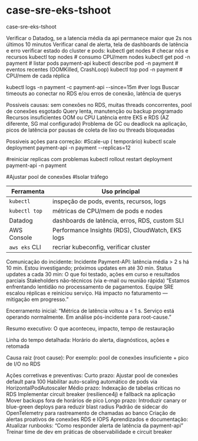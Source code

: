 # case-sre-eks-tshoot
case-sre-eks-tshoot

Verificar o Datadog, se a latencia média da api permanece maior que 2s nos últimos 10 minutos
Verificar canal de alerta, tela de dashboards de latência e erro
verificar estado do cluster e pods:
  kubectl get nodes                  # checar nós e recursos
  kubectl top nodes                  # consumo CPU/mem nodes
  kubectl get pod -n payment         # listar pods payment-api
  kubectl describe pod <pod> -n payment   # eventos recentes (OOMKilled, CrashLoop)
  kubectl top pod -n payment         # CPU/mem de cada réplica
  
  kubectl logs -n payment <pod> -c payment-api --since=15m  #ver logs
  Buscar timeouts ao conectar no RDS e/ou erros de conexão, latência de querys
  


Possiveis causas:
  sem conexões no RDS, muitas threads concorrentes, pool de conexões esgotado
  Query lenta, manutenção ou backup programado
  Recursos insuficientes OOM ou CPU
  Latência entre EKS e RDS (AZ diferente, SG mal configurado)
  Problema de GC ou deadlock na aplicação, picos de latência por pausas de coleta de lixo ou threads bloqueadas

Possiveis ações para correção:
  #Scale-up ( temporário)
  kubectl scale deployment payment-api -n payment --replicas=12

  #reiniciar replicas com problemas
  kubectl rollout restart deployment payment-api -n payment

  #Ajustar pool de conexões
  #Isolar tráfego


| Ferramenta    | Uso principal                                    |
| ------------- | ------------------------------------------------ |
| `kubectl`     | inspeção de pods, events, recursos, logs         |
| `kubectl top` | métricas de CPU/mem de pods e nodes              |
| Datadog       | dashboards de latência, erros, RDS, custom SLI   |
| AWS Console   | Performance Insights (RDS), CloudWatch, EKS logs |
| `aws eks` CLI | recriar kubeconfig, verificar cluster            |


Comunicação do incidente:
  Incidente Payment-API: latência média > 2 s há 10 min. Estou investigando; próximos updates em até 30 min.
  Status updates a cada 30 min:
    O que foi testado, ações em curso e resultados parciais
  Stakeholders não-técnicos (via e-mail ou reunião rápida)
    “Estamos enfrentando lentidão no processamento de pagamentos. Equipe SRE escalou réplicas e reiniciou serviço. Há impacto no faturamento — mitigação em progresso.”

  Encerramento inicial:
  “Métrica de latência voltou a < 1 s. Serviço está operando normalmente. Em análise pós-incidente para root-cause.”

  
Resumo executivo:
  O que aconteceu, impacto, tempo de restauração

Linha do tempo detalhada:
  Horário do alerta, diagnósticos, ações e retomada

Causa raiz (root cause):
  Por exemplo: pool de conexões insuficiente + pico de I/O no RDS

Ações corretivas e preventivas:
  Curto prazo:
    Ajustar pool de conexões default para 100
    Habilitar auto-scaling automático de pods via HorizontalPodAutoscaler
  Médio prazo:
    Indexação de tabelas críticas no RDS
    Implementar circuit breaker (resilience4j) e fallback na aplicação
    Mover backups fora de horários de pico
  Longo prazo:
    Introduzir canary or blue-green deploys para reduzir blast radius
    Padrão de sidecar do OpenTelemetry para rastreamento de chamadas ao banco
    Criação de alertas proativos de conexões RDS e IOPS
  Aprendizados e documentação:
    Atualizar runbooks: “Como responder alerta de latência da payment-api”
    Treinar time de dev em práticas de observabilidade e circuit breaker

